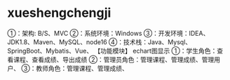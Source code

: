 # xueshengchengji
①：架构: B/S、MVC ②：系统环境：Windows ③：开发环境：IDEA、JDK1.8、Maven、MySQL、node16 ④：技术栈：Java、Mysql、SpringBoot、Mybatis、Vue、  【功能模块】 echart图显示 ①：学生角色：查看课程、查看成绩、导出成绩 ②：管理员角色：管理课程、管理成绩、管理用户、 ③：教师角色：管理课程、管理成绩、
